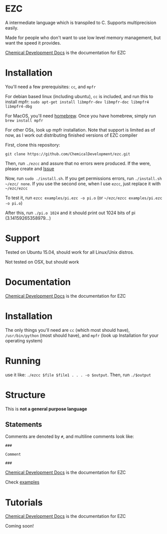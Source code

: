 # EZC

A intermediate language which is transpiled to C. Supports multiprecision easily.

Made for people who don't want to use low level memory management, but want the speed it provides.

[Chemical Development Docs](http://chemicaldevelopment.us/docs/ezc/) is the documentation for EZC

# Installation

You'll need a few prerequisites: `cc`, and `mpfr`

For debian based linux (including ubuntu), `cc` is included, and run this to install mpfr: `sudo apt-get install libmpfr-dev libmpfr-doc libmpfr4 libmpfr4-dbg`

For MacOS, you'll need [homebrew](http://brew.sh/). Once you have homebrew, simply run `brew install mpfr`

For other OSs, look up mpfr installation. Note that support is limited as of now, as I work out distributing finished versions of EZC compiler

First, clone this repository:

`git clone https://github.com/ChemicalDevelopment/ezc.git`

Then, run `./ezcc` and assure that no errors were produced. If the were, please create and [Issue](https://github.com/ChemicalDevelopment/ezc/issues)

Now, run `sudo ./install.sh`. If you get permissions errors, run `./install.sh ~/ezc/ none`. If you use the second one, when I use `ezcc`, just replace it with `~/ezc/ezcc`

To test it, run `ezcc examples/pi.ezc -o pi.o` (or `~/ezc/ezcc examples/pi.ezc -o pi.o`) 

After this, run `./pi.o 1024` and it should print out 1024 bits of pi (3.14159265358979...)


# Support

Tested on Ubuntu 15.04, should work for all Linux/Unix distros.

Not tested on OSX, but should work

# Documentation

[Chemical Development Docs](http://chemicaldevelopment.us/docs/ezc/) is the documentation for EZC

# Installation

The only things you'll need are `cc` (which most should have), `/usr/bin/python` (most should have), and `mpfr` (look up Installation for your operating system)

# Running

use it like: `./ezcc $file $file1 . . . -o $output`. Then, run `./$output`

# Structure

This is **not a general purpose language**

## Statements

Comments are denoted by `#`, and multiline comments look like:
```
###

Comment

###
```

[Chemical Development Docs](http://chemicaldevelopment.us/docs/ezc/) is the documentation for EZC

Check [examples](https://github.com/ChemicalDevelopment/ezc/tree/master/examples)

# Tutorials

[Chemical Development Docs](http://chemicaldevelopment.us/docs/ezc/) is the documentation for EZC

Coming soon!

